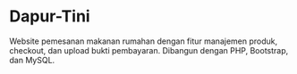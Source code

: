 # Dapur-Tini
Website pemesanan makanan rumahan dengan fitur manajemen produk, checkout, dan upload bukti pembayaran. Dibangun dengan PHP, Bootstrap, dan MySQL.

